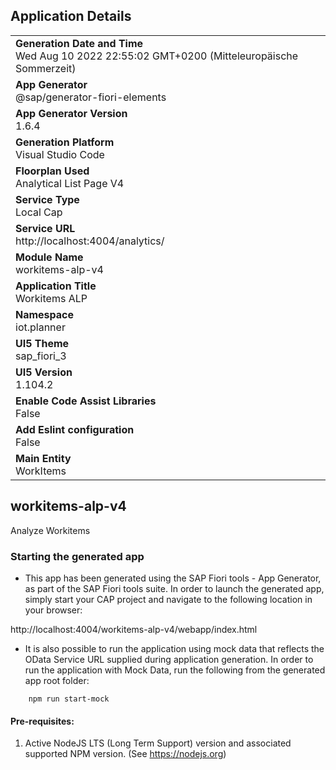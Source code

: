 ## Application Details
|               |
| ------------- |
|**Generation Date and Time**<br>Wed Aug 10 2022 22:55:02 GMT+0200 (Mitteleuropäische Sommerzeit)|
|**App Generator**<br>@sap/generator-fiori-elements|
|**App Generator Version**<br>1.6.4|
|**Generation Platform**<br>Visual Studio Code|
|**Floorplan Used**<br>Analytical List Page V4|
|**Service Type**<br>Local Cap|
|**Service URL**<br>http://localhost:4004/analytics/
|**Module Name**<br>workitems-alp-v4|
|**Application Title**<br>Workitems ALP|
|**Namespace**<br>iot.planner|
|**UI5 Theme**<br>sap_fiori_3|
|**UI5 Version**<br>1.104.2|
|**Enable Code Assist Libraries**<br>False|
|**Add Eslint configuration**<br>False|
|**Main Entity**<br>WorkItems|

## workitems-alp-v4

Analyze Workitems

### Starting the generated app

-   This app has been generated using the SAP Fiori tools - App Generator, as part of the SAP Fiori tools suite.  In order to launch the generated app, simply start your CAP project and navigate to the following location in your browser:

http://localhost:4004/workitems-alp-v4/webapp/index.html

- It is also possible to run the application using mock data that reflects the OData Service URL supplied during application generation.  In order to run the application with Mock Data, run the following from the generated app root folder:

```
    npm run start-mock
```

#### Pre-requisites:

1. Active NodeJS LTS (Long Term Support) version and associated supported NPM version.  (See https://nodejs.org)


